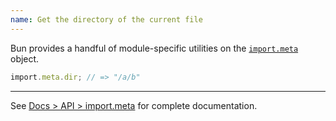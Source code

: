 ```yaml
---
name: Get the directory of the current file
---
```


Bun provides a handful of module-specific utilities on the [`import.meta`](/docs/api/import-meta) object.

```ts#/a/b/c.ts
import.meta.dir; // => "/a/b"
```

---

See [Docs > API > import.meta](/docs/api/import-meta) for complete documentation.
